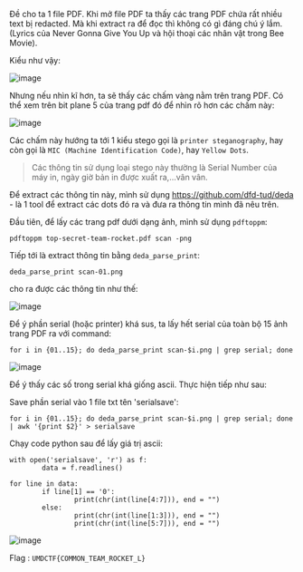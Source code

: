 Đề cho ta 1 file PDF. Khi mở file PDF ta thấy các trang PDF chứa rất nhiều text bị redacted. Mà khi extract ra để đọc thì không có gì đáng chú ý lắm. (Lyrics của Never Gonna Give You Up và hội thoại các nhân vật trong Bee Movie).

Kiểu như vậy:

![image](https://user-images.githubusercontent.com/113530029/235313428-eea57fff-753e-444b-97d2-41619e4aba2f.png)

Nhưng nếu nhìn kĩ hơn, ta sẽ thấy các chấm vàng nằm trên trang PDF. Có thể xem trên bit plane 5 của trang pdf đó để nhìn rõ hơn các chấm này:

![image](https://user-images.githubusercontent.com/113530029/235314015-1313971c-697b-478c-95d8-2f7770960b06.png)

Các chấm này hướng ta tới 1 kiểu stego gọi là `printer steganography`, hay còn gọi là `MIC (Machine Identification Code)`, hay `Yellow Dots`.

> Các thông tin sử dụng loại stego này thường là Serial Number của máy in, ngày giờ bản in được xuất ra,...vân vân.

Để extract các thông tin này, mình sử dụng https://github.com/dfd-tud/deda - là 1 tool để extract các dots đó ra và đưa ra thông tin mình đã nêu trên.

Đầu tiên, để lấy các trang pdf dưới dạng ảnh, mình sử dụng `pdftoppm`:

`pdftoppm top-secret-team-rocket.pdf scan -png`

Tiếp tới là extract thông tin bằng `deda_parse_print`:

`deda_parse_print scan-01.png`

cho ra được các thông tin như thế:

![image](https://user-images.githubusercontent.com/113530029/235314655-d8305211-9f9a-40aa-a643-8bad5ab434b0.png)

Để ý phần serial (hoặc printer) khá sus, ta lấy hết serial của toàn bộ 15 ảnh trang PDF ra với command:

`for i in {01..15}; do deda_parse_print scan-$i.png | grep serial; done`

![image](https://user-images.githubusercontent.com/113530029/235420589-66dcae07-bb64-421c-a8eb-aa6b0260d447.png)

Để ý thấy các số trong serial khá giống ascii. Thực hiện tiếp như sau:

Save phần serial vào 1 file txt tên 'serialsave':

`for i in {01..15}; do deda_parse_print scan-$i.png | grep serial; done | awk '{print $2}' > serialsave`

Chạy code python sau để lấy giá trị ascii:

```
with open('serialsave', 'r') as f:
        data = f.readlines()

for line in data:
        if line[1] == '0':
                print(chr(int(line[4:7])), end = "")
        else:
                print(chr(int(line[1:3])), end = "")
                print(chr(int(line[5:7])), end = "")
```

![image](https://user-images.githubusercontent.com/113530029/235462085-abe1e820-6c61-4aeb-baf3-da674d70c2c1.png)

Flag : `UMDCTF{COMMON_TEAM_ROCKET_L}`

